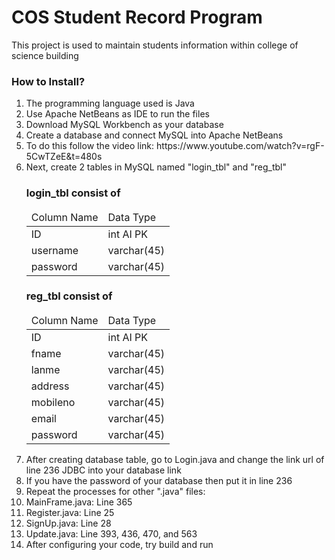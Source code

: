 <h1>COS Student Record Program</h1>
<p>This project is used to maintain students information within college of science building</p>
<h3>How to Install?</h3>
<ol>
  <li>The programming language used is Java</li>
  <li>Use Apache NetBeans as IDE to run the files</li>
  <li>Download MySQL Workbench as your database</li>
  <li>Create a database and connect MySQL into Apache NetBeans</li>
  <li>To do this follow the video link: https://www.youtube.com/watch?v=rgF-5CwTZeE&t=480s</li>
  <li>Next, create 2 tables in MySQL named "login_tbl" and "reg_tbl"</li>
  
  <h3>login_tbl consist of</h3>
  <table>
    <thead>
      <tr>
        <td>Column Name</td>
        <td>Data Type</td>
      </tr>
    </thead>
    <tbody>
      <tr>
        <td>ID</td>
        <td>int AI PK</td>
      </tr>
      <tr>
        <td>username</td>
        <td>varchar(45)</td>
      </tr>
      <tr>
        <td>password</td>
        <td>varchar(45)</td>
      </tr>
    </tbody>
  </table>
  <h3>reg_tbl consist of</h3>
  <table>
    <thead>
      <tr>
        <td>Column Name</td>
        <td>Data Type</td>
      </tr>
    </thead>
    <tbody>
      <tr>
        <td>ID</td>
        <td>int AI PK</td>
      </tr>
      <tr>
        <td>fname</td>
        <td>varchar(45)</td>
      </tr>
      <tr>
        <td>lanme</td>
        <td>varchar(45)</td>
      </tr>
      <tr>
        <td>address</td>
        <td>varchar(45)</td>
      </tr>
      <tr>
        <td>mobileno</td>
        <td>varchar(45)</td>
      </tr>
      <tr>
        <td>email</td>
        <td>varchar(45)</td>
      </tr>
      <tr>
        <td>password</td>
        <td>varchar(45)</td>
      </tr>
    </tbody>
  </table>
  <li>After creating database table, go to Login.java and change the link url of line 236 JDBC into your database link</li>
  <li>If you have the password of your database then put it in line 236</li>
  <li>Repeat the processes for other ".java" files:</li>
  <li>MainFrame.java: Line 365</li>
  <li>Register.java: Line 25</li>
  <li>SignUp.java: Line 28</li>
  <li>Update.java: Line 393, 436, 470, and 563</li>
  <li>After configuring your code, try build and run</li>
</ol>
